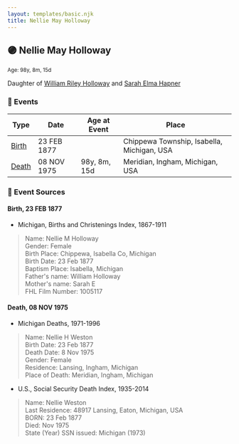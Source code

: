 ```yaml
---
layout: templates/basic.njk
title: Nellie May Holloway
---
```

## 🟣 Nellie May Holloway
<small>Age: 98y, 8m, 15d</small>

Daughter of [William Riley Holloway](/people/9/90949012) and [Sarah Elma Hapner](/people/2/20173654)

### 📆 Events

Type | Date | Age at Event | Place
------ | ------ | ------ | ------
[Birth](#event-event-2) | 23 FEB 1877 |  | Chippewa Township, Isabella, Michigan, USA
[Death](#event-event-3) | 08 NOV 1975 | 98y, 8m, 15d | Meridian, Ingham, Michigan, USA

### 📰 Event Sources

#### <a id="event-event-2"></a> Birth, 23 FEB 1877
* Michigan, Births and Christenings Index, 1867-1911
>   
  > Name: Nellie M Holloway  
  > Gender: Female  
  > Birth Place: Chippewa, Isabella Co, Michigan  
  > Birth Date: 23 Feb 1877  
  > Baptism Place: Isabella, Michigan  
  > Father's name: William Holloway  
  > Mother's name: Sarah E  
  > FHL Film Number: 1005117

#### <a id="event-event-3"></a> Death, 08 NOV 1975
* Michigan Deaths, 1971-1996
>   
  > Name: Nellie H Weston  
  > Birth Date: 23 Feb 1877  
  > Death Date: 8 Nov 1975  
  > Gender: Female  
  > Residence: Lansing, Ingham, Michigan  
  > Place of Death: Meridian, Ingham, Michigan
* U.S., Social Security Death Index, 1935-2014
>   
  > Name: Nellie Weston  
  > Last Residence: 48917 Lansing, Eaton, Michigan, USA  
  > BORN: 23 Feb 1877  
  > Died: Nov 1975  
  > State (Year) SSN issued: Michigan (1973)